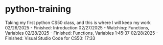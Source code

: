 # python-training
Taking my first python CS50 class, and this is where I will keep my work
02/26/2025 - Finished: Introduction
02/27/2025 - Watching: Functions, Variables
02/28/2025 - Finished: Functions, Variables 1:45:37
02/28/2025 - Finished: Visual Studio Code for CS50: 17:33
